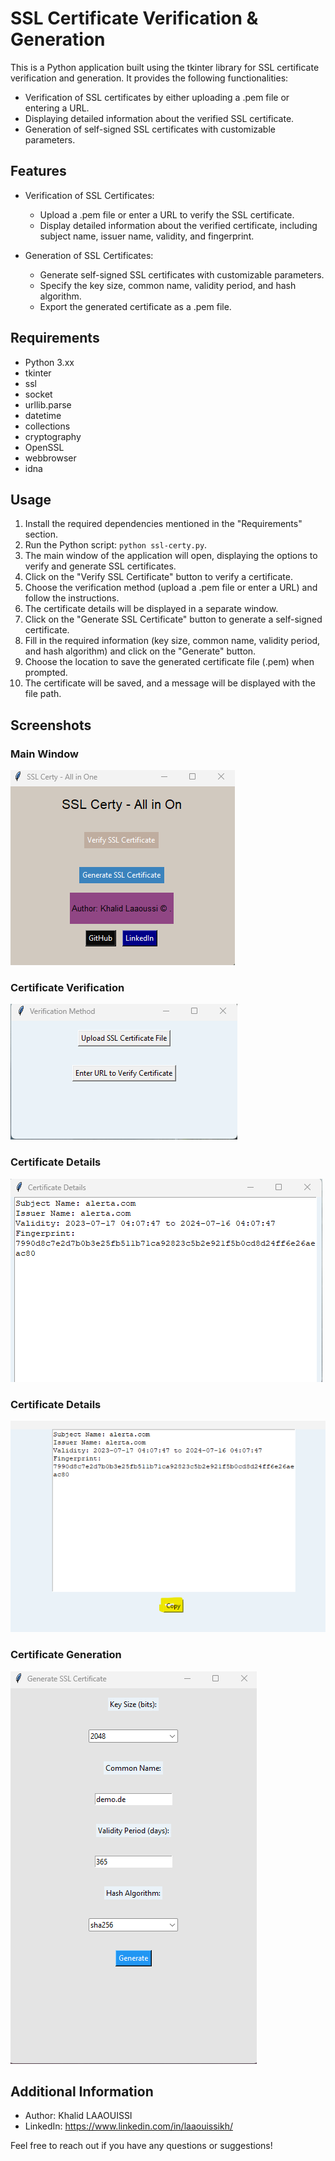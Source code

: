 # SSL Certificate Verification & Generation

This is a Python application built using the tkinter library for SSL certificate verification and generation. It provides the following functionalities:

- Verification of SSL certificates by either uploading a .pem file or entering a URL.
- Displaying detailed information about the verified SSL certificate.
- Generation of self-signed SSL certificates with customizable parameters.

## Features

- Verification of SSL Certificates:
  - Upload a .pem file or enter a URL to verify the SSL certificate.
  - Display detailed information about the verified certificate, including subject name, issuer name, validity, and fingerprint.

- Generation of SSL Certificates:
  - Generate self-signed SSL certificates with customizable parameters.
  - Specify the key size, common name, validity period, and hash algorithm.
  - Export the generated certificate as a .pem file.

## Requirements

- Python 3.xx
- tkinter
- ssl
- socket
- urllib.parse
- datetime
- collections
- cryptography
- OpenSSL
- webbrowser
- idna

## Usage

1. Install the required dependencies mentioned in the "Requirements" section.
2. Run the Python script: `python ssl-certy.py`.
3. The main window of the application will open, displaying the options to verify and generate SSL certificates.
4. Click on the "Verify SSL Certificate" button to verify a certificate.
5. Choose the verification method (upload a .pem file or enter a URL) and follow the instructions.
6. The certificate details will be displayed in a separate window.
7. Click on the "Generate SSL Certificate" button to generate a self-signed certificate.
8. Fill in the required information (key size, common name, validity period, and hash algorithm) and click on the "Generate" button.
9. Choose the location to save the generated certificate file (.pem) when prompted.
10. The certificate will be saved, and a message will be displayed with the file path.

## Screenshots
### Main Window
![Main Window](screenshots/main_window.png)

### Certificate Verification
![Certificate Verification](screenshots/verification_window.png)

### Certificate Details
![Certificate Details](screenshots/details_window.png)

### Certificate Details
![Certificate Details](screenshots/details_window1.png)

### Certificate Generation
![Certificate Generation](screenshots/generation_window.png)

## Additional Information

- Author: Khalid LAAOUISSI
- LinkedIn: https://www.linkedin.com/in/laaouissikh/

Feel free to reach out if you have any questions or suggestions!
